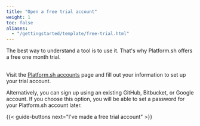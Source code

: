 ```yaml
---
title: "Open a free trial account"
weight: 1
toc: false
aliases:
  - "/gettingstarted/template/free-trial.html"
---
```


The best way to understand a tool is to use it. That's why Platform.sh offers a free one month trial.<br><br>

Visit the [Platform.sh accounts](https://accounts.platform.sh/platform/trial/general/setup) page and fill out your information to set up your trial account.

Alternatively, you can sign up using an existing GitHub, Bitbucket, or Google account. If you choose this option, you will be able to set a password for your Platform.sh account later.

{{< guide-buttons next="I've made a free trial account" >}}
